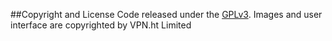 

##Copyright and License
Code released under the [GPLv3](LICENSE). Images and user interface are copyrighted by VPN.ht Limited
